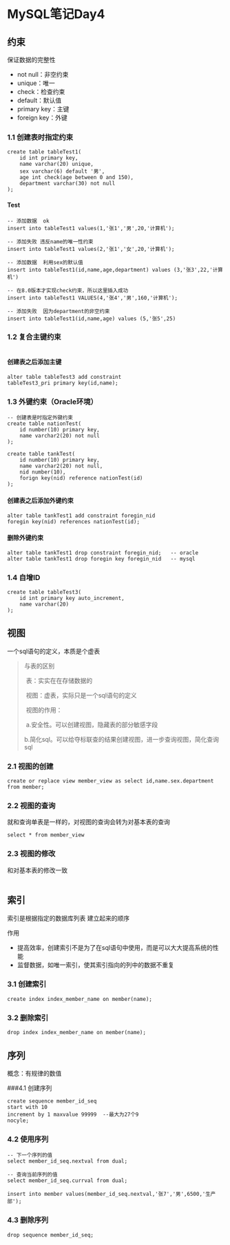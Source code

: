 # MySQL笔记Day4



## 约束

保证数据的完整性



- not null：非空约束
- unique：唯一
- check：检查约束
- default：默认值
- primary key：主键
- foreign key：外键



### 1.1   创建表时指定约束


```mysql
create table tableTest1(
	id int primary key,
    name varchar(20) unique,
    sex varchar(6) default '男',
    age int check(age between 0 and 150),
    department varchar(30) not null
);
```



#### Test

```mysql
-- 添加数据  ok
insert into tableTest1 values(1,'张1','男',20,'计算机');

-- 添加失败 违反name的唯一性约束
insert into tableTest1 values(2,'张1','女',20,'计算机');

-- 添加数据  利用sex的默认值
insert into tableTest1(id,name,age,department) values (3,'张3',22,'计算机')

-- 在8.0版本才实现check约束，所以这里插入成功
insert into tableTest1 VALUES(4,'张4','男',160,'计算机');

-- 添加失败  因为department的非空约束
insert into tableTest1(id,name,age) values (5,'张5',25)
```



### 1.2   复合主键约束

```mysql

```

#### 创建表之后添加主键

```mysql
alter table tableTest3 add constraint
tableTest3_pri primary key(id,name);
```



### 1.3  外键约束（Oracle环境）

```mysql
-- 创建表是时指定外键约束
create table nationTest(
	id number(10) primary key,
    name varchar2(20) not null
);

create table tankTest(
	id number(10) primary key,
    name varchar2(20) not null,
    nid number(10),
    forign key(nid) reference nationTest(id)
);
```



#### 创建表之后添加外键约束

```mysql
alter table tankTest1 add constraint foregin_nid
foregin key(nid) references nationTest(id);
```



#### 删除外键约束

 ```mysql
alter table tankTest1 drop constraint foregin_nid;   -- oracle
alter table tankTest1 drop foregin key foregin_nid   -- mysql
 ```



### 1.4  自增ID   

```mysql
create table tableTest3(
	id int primary key auto_increment,
    name varchar(20)
);
```





## 视图

一个sql语句的定义，本质是个虚表

> 与表的区别
>
> ​		表：实实在在存储数据的
>
> ​		视图：虚表，实际只是一个sql语句的定义
>
> ​		视图的作用：
>
> ​		a.安全性。可以创建视图，隐藏表的部分敏感字段
>
> ​		b.简化sql。可以给夺标联查的结果创建视图，进一步查询视图，简化查询sql



### 2.1  视图的创建

```mysql
create or replace view member_view as select id,name.sex.department from member;
```



### 2.2  视图的查询

就和查询单表是一样的，对视图的查询会转为对基本表的查询

```mysql
select * from member_view
```





### 2.3  视图的修改

和对基本表的修改一致

```mysql

```





## 索引

索引是根据指定的数据库列表  建立起来的顺序



作用

- 提高效率，创建索引不是为了在sql语句中使用，而是可以大大提高系统的性能
- 监督数据，如唯一索引，使其索引指向的列中的数据不重复



### 3.1  创建索引

```mysql
create index index_member_name on member(name);
```





### 3.2  删除索引

```mysql
drop index index_member_name on member(name);
```



## 序列

概念：有规律的数值

###4.1  创建序列

```mysql
create sequence member_id_seq
start with 10
increment by 1 maxvalue 99999  --最大为27个9
nocyle;
```



### 4.2  使用序列

```mysql
-- 下一个序列的值
select member_id_seq.nextval from dual;

-- 查询当前序列的值
select member_id_seq.currval from dual;

insert into member values(member_id_seq.nextval,'张7','男',6500,'生产部');
```



### 4.3  删除序列

```mysql
drop sequence member_id_seq;
```

